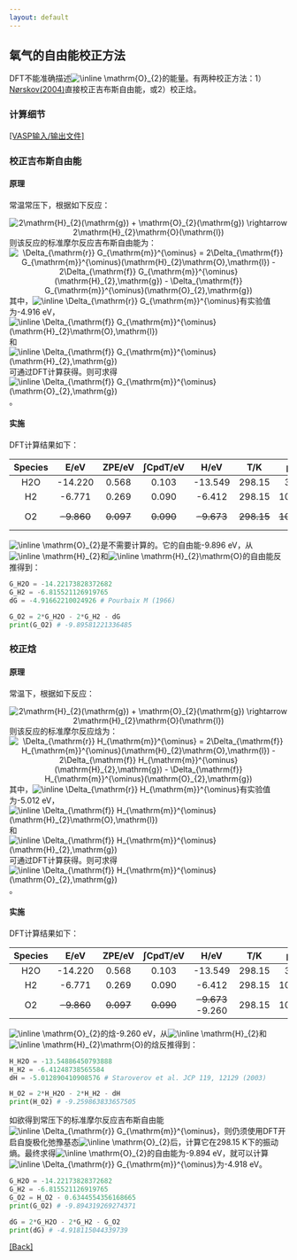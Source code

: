 ```yaml
---
layout: default
---
```


## 氧气的自由能校正方法

DFT不能准确描述<img src="https://latex.codecogs.com/svg.image?\inline&space;\mathrm{O}_{2}" title="\inline \mathrm{O}_{2}" />的能量。有两种校正方法：1）[Nørskov(2004)](<https://doi.org/10.1021/jp047349j>)直接校正吉布斯自由能，或2）校正焓。

### 计算细节
[[VASP输入/输出文件]](./O2_VASP.md)

### 校正吉布斯自由能

#### 原理
常温常压下，根据如下反应：
<center><img src="https://latex.codecogs.com/svg.image?2\mathrm{H}_{2}(\mathrm{g})&space;&plus;&space;\mathrm{O}_{2}(\mathrm{g})&space;\rightarrow&space;2\mathrm{H}_{2}\mathrm{O}(\mathrm{l})" title="2\mathrm{H}_{2}(\mathrm{g}) + \mathrm{O}_{2}(\mathrm{g}) \rightarrow 2\mathrm{H}_{2}\mathrm{O}(\mathrm{l})" /></center>
则该反应的标准摩尔反应吉布斯自由能为：
<center><img src="https://latex.codecogs.com/svg.image?\Delta_{\mathrm{r}}&space;G_{\mathrm{m}}^{\ominus}&space;=&space;2\Delta_{\mathrm{f}}&space;G_{\mathrm{m}}^{\ominus}(\mathrm{H}_{2}\mathrm{O},\mathrm{l})&space;-&space;2\Delta_{\mathrm{f}}&space;G_{\mathrm{m}}^{\ominus}(\mathrm{H}_{2},\mathrm{g})&space;-&space;\Delta_{\mathrm{f}}&space;G_{\mathrm{m}}^{\ominus}(\mathrm{O}_{2},\mathrm{g})" title="\Delta_{\mathrm{r}} G_{\mathrm{m}}^{\ominus} = 2\Delta_{\mathrm{f}} G_{\mathrm{m}}^{\ominus}(\mathrm{H}_{2}\mathrm{O},\mathrm{l}) - 2\Delta_{\mathrm{f}} G_{\mathrm{m}}^{\ominus}(\mathrm{H}_{2},\mathrm{g}) - \Delta_{\mathrm{f}} G_{\mathrm{m}}^{\ominus}(\mathrm{O}_{2},\mathrm{g})" /></center>
其中，<img src="https://latex.codecogs.com/svg.image?\inline&space;\Delta_{\mathrm{r}}&space;G_{\mathrm{m}}^{\ominus}" title="\inline \Delta_{\mathrm{r}} G_{\mathrm{m}}^{\ominus}" />有实验值为-4.916 eV，<img src="https://latex.codecogs.com/svg.image?\inline&space;\Delta_{\mathrm{f}}&space;G_{\mathrm{m}}^{\ominus}(\mathrm{H}_{2}\mathrm{O},\mathrm{l})" title="\inline \Delta_{\mathrm{f}} G_{\mathrm{m}}^{\ominus}(\mathrm{H}_{2}\mathrm{O},\mathrm{l})" />和<img src="https://latex.codecogs.com/svg.image?\inline&space;\Delta_{\mathrm{f}}&space;G_{\mathrm{m}}^{\ominus}(\mathrm{H}_{2},\mathrm{g})" title="\inline \Delta_{\mathrm{f}} G_{\mathrm{m}}^{\ominus}(\mathrm{H}_{2},\mathrm{g})" />可通过DFT计算获得。则可求得<img src="https://latex.codecogs.com/svg.image?\inline&space;\Delta_{\mathrm{f}}&space;G_{\mathrm{m}}^{\ominus}(\mathrm{O}_{2},\mathrm{g})" title="\inline \Delta_{\mathrm{f}} G_{\mathrm{m}}^{\ominus}(\mathrm{O}_{2},\mathrm{g})" />。

#### 实施
DFT计算结果如下：

| Species |    E/eV    |   ZPE/eV  |  ∫CpdT/eV |    H/eV    |     T/K    |    p/Pa    |   TS/eV   |        G/eV        |
|:-------:|:----------:|:---------:|:---------:|:----------:|:----------:|:----------:|:---------:|:------------------:|
|   H2O   |   -14.220  |   0.568   |   0.103   |   -13.549  |   298.15   |    3167    |   0.673   |       -14.222      |
|    H2   |   -6.771   |   0.269   |   0.090   |   -6.412   |   298.15   |   101325   |   0.403   |       -6.816       |
|    O2   | ~~-9.860~~ | ~~0.097~~ | ~~0.090~~ | ~~-9.673~~ | ~~298.15~~ | ~~101325~~ | ~~0.634~~ | ~~-10.307~~ -9.896 |

<img src="https://latex.codecogs.com/svg.image?\inline&space;\mathrm{O}_{2}" title="\inline \mathrm{O}_{2}" />是不需要计算的。它的自由能-9.896 eV，从<img src="https://latex.codecogs.com/svg.image?\inline&space;\mathrm{H}_{2}" title="\inline \mathrm{H}_{2}" />和<img src="https://latex.codecogs.com/svg.image?\inline&space;\mathrm{H}_{2}\mathrm{O}" title="\inline \mathrm{H}_{2}\mathrm{O}" />的自由能反推得到：
```python
G_H2O = -14.22173828372682
G_H2 = -6.815521126919765
dG = -4.91662210024926 # Pourbaix M (1966)

G_O2 = 2*G_H2O - 2*G_H2 - dG
print(G_O2) # -9.89581221336485
```

### 校正焓

#### 原理
常温下，根据如下反应：
<center><img src="https://latex.codecogs.com/svg.image?2\mathrm{H}_{2}(\mathrm{g})&space;&plus;&space;\mathrm{O}_{2}(\mathrm{g})&space;\rightarrow&space;2\mathrm{H}_{2}\mathrm{O}(\mathrm{l})" title="2\mathrm{H}_{2}(\mathrm{g}) + \mathrm{O}_{2}(\mathrm{g}) \rightarrow 2\mathrm{H}_{2}\mathrm{O}(\mathrm{l})" /></center>
则该反应的标准摩尔反应焓为：
<center><img src="https://latex.codecogs.com/svg.image?\Delta_{\mathrm{r}}&space;H_{\mathrm{m}}^{\ominus}&space;=&space;2\Delta_{\mathrm{f}}&space;H_{\mathrm{m}}^{\ominus}(\mathrm{H}_{2}\mathrm{O},\mathrm{l})&space;-&space;2\Delta_{\mathrm{f}}&space;H_{\mathrm{m}}^{\ominus}(\mathrm{H}_{2},\mathrm{g})&space;-&space;\Delta_{\mathrm{f}}&space;H_{\mathrm{m}}^{\ominus}(\mathrm{O}_{2},\mathrm{g})" title="\Delta_{\mathrm{r}} H_{\mathrm{m}}^{\ominus} = 2\Delta_{\mathrm{f}} H_{\mathrm{m}}^{\ominus}(\mathrm{H}_{2}\mathrm{O},\mathrm{l}) - 2\Delta_{\mathrm{f}} H_{\mathrm{m}}^{\ominus}(\mathrm{H}_{2},\mathrm{g}) - \Delta_{\mathrm{f}} H_{\mathrm{m}}^{\ominus}(\mathrm{O}_{2},\mathrm{g})" /></center>
其中，<img src="https://latex.codecogs.com/svg.image?\inline&space;\Delta_{\mathrm{r}}&space;H_{\mathrm{m}}^{\ominus}" title="\inline \Delta_{\mathrm{r}} H_{\mathrm{m}}^{\ominus}" />有实验值为-5.012 eV，<img src="https://latex.codecogs.com/svg.image?\inline&space;\Delta_{\mathrm{f}}&space;H_{\mathrm{m}}^{\ominus}(\mathrm{H}_{2}\mathrm{O},\mathrm{l})" title="\inline \Delta_{\mathrm{f}} H_{\mathrm{m}}^{\ominus}(\mathrm{H}_{2}\mathrm{O},\mathrm{l})" />和<img src="https://latex.codecogs.com/svg.image?\inline&space;\Delta_{\mathrm{f}}&space;H_{\mathrm{m}}^{\ominus}(\mathrm{H}_{2},\mathrm{g})" title="\inline \Delta_{\mathrm{f}} H_{\mathrm{m}}^{\ominus}(\mathrm{H}_{2},\mathrm{g})" />可通过DFT计算获得。则可求得<img src="https://latex.codecogs.com/svg.image?\inline&space;\Delta_{\mathrm{f}}&space;H_{\mathrm{m}}^{\ominus}(\mathrm{O}_{2},\mathrm{g})" title="\inline \Delta_{\mathrm{f}} H_{\mathrm{m}}^{\ominus}(\mathrm{O}_{2},\mathrm{g})" />。

#### 实施
DFT计算结果如下：

| Species |    E/eV    |   ZPE/eV  |  ∫CpdT/eV |        H/eV       |   T/K  |  p/Pa  | TS/eV |   G/eV  |
|:-------:|:----------:|:---------:|:---------:|:-----------------:|:------:|:------:|:-----:|:-------:|
|   H2O   |   -14.220  |   0.568   |   0.103   |      -13.549      | 298.15 |  3167  | 0.673 | -14.222 |
|    H2   |   -6.771   |   0.269   |   0.090   |       -6.412      | 298.15 | 101325 | 0.403 |  -6.816 |
|    O2   | ~~-9.860~~ | ~~0.097~~ | ~~0.090~~ | ~~-9.673~~ -9.260 | 298.15 | 101325 | 0.634 |  -9.894 |

<img src="https://latex.codecogs.com/svg.image?\inline&space;\mathrm{O}_{2}" title="\inline \mathrm{O}_{2}" />的焓-9.260 eV，从<img src="https://latex.codecogs.com/svg.image?\inline&space;\mathrm{H}_{2}" title="\inline \mathrm{H}_{2}" />和<img src="https://latex.codecogs.com/svg.image?\inline&space;\mathrm{H}_{2}\mathrm{O}" title="\inline \mathrm{H}_{2}\mathrm{O}" />的焓反推得到：
```python
H_H2O = -13.54886450793888
H_H2 = -6.41248738565584
dH = -5.012890410908576 # Staroverov et al. JCP 119, 12129 (2003)

H_O2 = 2*H_H2O - 2*H_H2 - dH
print(H_O2) # -9.259863833657505
```
如欲得到常压下的标准摩尔反应吉布斯自由能<img src="https://latex.codecogs.com/svg.image?\inline&space;\Delta_{\mathrm{r}}&space;G_{\mathrm{m}}^{\ominus}" title="\inline \Delta_{\mathrm{r}} G_{\mathrm{m}}^{\ominus}" />，则仍须使用DFT开启自旋极化弛豫基态<img src="https://latex.codecogs.com/svg.image?\inline&space;\mathrm{O}_{2}" title="\inline \mathrm{O}_{2}" />后，计算它在298.15 K下的振动熵。最终求得<img src="https://latex.codecogs.com/svg.image?\inline&space;\mathrm{O}_{2}" title="\inline \mathrm{O}_{2}" />的自由能为-9.894 eV，就可以计算<img src="https://latex.codecogs.com/svg.image?\inline&space;\Delta_{\mathrm{r}}&space;G_{\mathrm{m}}^{\ominus}" title="\inline \Delta_{\mathrm{r}} G_{\mathrm{m}}^{\ominus}" />为-4.918 eV。
```python
G_H2O = -14.22173828372682
G_H2 = -6.815521126919765
G_O2 = H_O2 - 0.6344554356168665
print(G_O2) # -9.894319269274371

dG = 2*G_H2O - 2*G_H2 - G_O2
print(dG) # -4.918115044339739
```

[[Back]](../)
